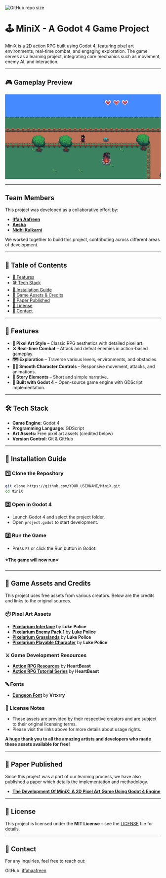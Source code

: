 ![GitHub repo size](https://img.shields.io/github/repo-size/iffahaafreen/MiniX?color=blue&label=Repo%20Size)

# 🕹️ MiniX - A Godot 4 Game Project

MiniX is a 2D action RPG built using Godot 4, featuring pixel art environments, real-time combat, and engaging exploration. The game serves as a learning project, integrating core mechanics such as movement, enemy AI, and interaction.

---

## 🎮 Gameplay Preview
![Gameplay Preview](https://github.com/iffahaafreen/MiniX/blob/main/GamePreview-Level%201.png?raw=true)

---

## Team Members   
This project was developed as a collaborative effort by: 
- **[Iffah Aafreen](https://github.com/iffahaafreen)**  
- **[Aesha ](https://github.com/aeshapatel123)**  
- **[Nidhi Kulkarni](https://github.com/NidhiK21)**

We worked together to build this project, contributing across different areas of development.

---

## 📑 Table of Contents  
- [🚀 Features](#-features)  
- [🛠️ Tech Stack](#-tech-stack)  
- [📜 Installation Guide](#-installation-guide)  
- [🎨 Game Assets & Credits](#-game-assets-and-credits)
- [📰 Paper Published](#-paper-published)  
- [📜 License](#-license)  
- [📱 Contact](#-contact)

---

## 🚀 Features
-  **🎨 Pixel Art Style** – Classic RPG aesthetics with detailed pixel art.
-  **⚔️ Real-time Combat** – Attack and defeat enemies in action-based gameplay.
-  **🗺️ Exploration** – Traverse various levels, environments, and obstacles.  
-  **🧍‍♂ Smooth Character Controls** – Responsive movement, attacks, and animations.  
-  **📜 Story Elements** –  Short and simple narrative.
-  **🔧 Built with Godot 4** – Open-source game engine with GDScript implementation.
  
---

## 🛠️ Tech Stack
- **Game Engine:** Godot 4
- **Programming Language:** GDScript  
- **Art Assets:** Free pixel art assets (credited below)  
- **Version Control:** Git & GitHub 

---

## 📜 Installation Guide
### **1️⃣ Clone the Repository**
```bash
git clone https://github.com/YOUR_USERNAME/MiniX.git
cd MiniX
```

### **2️⃣ Open in Godot 4**
- Launch Godot 4 and select the project folder.
- Open `project.godot` to start development.

### **3️⃣ Run the Game**
- Press `F5` or click the Run button in Godot.

#### ⭐The game will now run⭐

---

## 🎨 Game Assets and Credits

This project uses free assets from various creators. Below are the credits and links to the original sources.

### 📦 Pixel Art Assets
- **[Pixelarium Interface](https://lukepolice.itch.io/pixelariuminterface)** by **Luke Police**  
- **[Pixelarium Enemy Pack 1](https://lukepolice.itch.io/pixelarium-enemy-pack-1)** by **Luke Police**  
- **[Pixelarium Grasslands](https://lukepolice.itch.io/pixelariumgrasslands)** by **Luke Police**  
- **[Pixelarium Playable Character](https://lukepolice.itch.io/pixelarium-playable-character)** by **Luke Police**  

### ⚔️ Game Development Resources
- **[Action RPG Resources](https://github.com/uheartbeast/youtube-tutorials/blob/master/Action%20RPG/Action%20RPG%20Resources.zip)** by **HeartBeast**  
- **[Action RPG Tutorial Series](https://www.youtube.com/watch?v=mAbG8Oi-SvQ&list=PL9FzW-m48fn2SlrW0KoLT4n5egNdX-W9a)** by **HeartBeast**  

### 🔤 Fonts
- **[Dungeon Font](https://vrtxrry.itch.io/dungeonfont)** by **Vrtxrry**  

### 📜 License Notes
- These assets are provided by their respective creators and are subject to their original licensing terms.  
- Please visit the links above for more details about usage rights.  

**A huge thank you to all the amazing artists and developers who made these assets available for free!**  

---

## 📰 Paper Published

Since this project was a part of our learning process, we have also published a paper which details the implementation and methodology.
- **[The Development Of MiniX: A 2D Pixel Art Game Using Godot 4 Engine](https://www.ijeast.com/papers/43-48,%20Tesma0907,IJEAST.pdf)**

---

## 📜 License
This project is licensed under the **MIT License** – see the [LICENSE](LICENSE) file for details.

---

## 📱 Contact
For any inquiries, feel free to reach out:

GitHub: [iffahaafreen](https://github.com/iffahaafreen)
